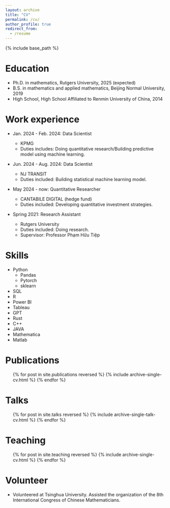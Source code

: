 ```yaml
---
layout: archive
title: "CV"
permalink: /cv/
author_profile: true
redirect_from:
  - /resume
---
```


{% include base_path %}

Education
======
* Ph.D. in mathematics, Rutgers University, 2025 (expected)
* B.S. in mathematics and applied mathematics, Beijing Normal University, 2019
* High School, High School Affiliated to Renmin University of China, 2014

Work experience
======
* Jan. 2024 - Feb. 2024: Data Scientist
  * KPMG
  * Duties includes: Doing quantitative research/Building predictive model using machine learning.

* Jun. 2024 - Aug. 2024: Data Scientist
  * NJ TRANSIT
  * Duties included: Building statistical machine learning model.

* May 2024 - now: Quantitative Researcher
  * CANTABILE DIGITAL (hedge fund)
  * Duties included: Developing quantitative investment strategies.

* Spring 2021: Research Assistant
  * Rutgers University
  * Duties included: Doing research.
  * Supervisor: Professor Phạm Hữu Tiệp
  
Skills
======
* Python
  * Pandas
  * Pytorch
  * sklearn
* SQL
* R
* Power BI
* Tableau
* GPT
* Rust
* C++
* JAVA
* Mathematica
* Matlab

Publications
======
  <ul>{% for post in site.publications reversed %}
    {% include archive-single-cv.html %}
  {% endfor %}</ul>
  
Talks
======
  <ul>{% for post in site.talks reversed %}
    {% include archive-single-talk-cv.html  %}
  {% endfor %}</ul>
  
Teaching
======
  <ul>{% for post in site.teaching reversed %}
    {% include archive-single-cv.html %}
  {% endfor %}</ul>
  
Volunteer
======
* Volunteered at Tsinghua University. Assisted the organization of the 8th International Congress of Chinese Mathematicians.